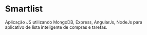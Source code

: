 # <h1> Smartlist </h1>
Aplicação JS utilizando MongoDB, Express, AngularJs, NodeJs para aplicativo de lista inteligente de compras e tarefas.

